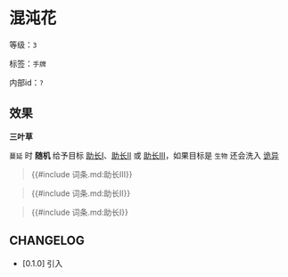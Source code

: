 # 混沌花

等级：`3`

标签：`手牌`

内部id：`?`

## 效果

**三叶草**

`蔓延` 时 **随机** 给予目标 [助长I]()、[助长II]() 或 [助长III]()，如果目标是 `生物` 还会洗入 [诡异](../卡牌组/诡异.md)

<blockquote>
{{#include 词条.md:助长III}}
</blockquote>

<blockquote>
{{#include 词条.md:助长II}}
</blockquote>

<blockquote>
{{#include 词条.md:助长I}}
</blockquote>



## CHANGELOG

- [0.1.0] 引入
